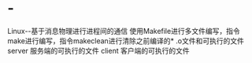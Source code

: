 # -
Linux--基于消息物理进行进程间的通信
使用Makefile进行多文件编写，指令make进行编写，指令makeclean进行清除之前编译的* .o文件和可执行的文件
server   服务端的可执行的文件
client   客户端的可执行的文件

